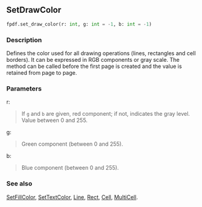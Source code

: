## SetDrawColor ##

```python
fpdf.set_draw_color(r: int, g: int = -1, b: int = -1)
```

### Description ###

Defines the color used for all drawing operations (lines, rectangles and cell borders). It can be expressed in RGB components or gray scale. The method can be called before the first page is created and the value is retained from page to page.

### Parameters ###

r:
> If `g` and `b` are given, red component; if not, indicates the gray level. Value between 0 and 255.

g:
> Green component (between 0 and 255).

b:
> Blue component (between 0 and 255).

### See also ###

[SetFillColor](SetFillColor.md), [SetTextColor](SetTextColor.md), [Line](Line.md), [Rect](Rect.md), [Cell](Cell.md), [MultiCell](MultiCell.md).
